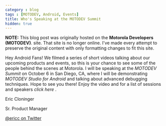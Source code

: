 ```yaml
---
category : blog
tags : [MOTODEV, Android, Events]
title: Who's Speaking at the MOTODEV Summit
hidden: true
---
```

**NOTE:** This blog post was originally hosted on the **Motorola Developers (MOTODEV)**. site. That site is no longer online. I've made every attempt to preserve the original content with only formatting changes to fit this site.

Hey Android Fans! We filmed a series of short videos talking about our
upcoming products and events, so this is your chance to see some of the
people behind the scenes at Motorola. I will be speaking at the *MOTODEV
Summit* on October 6 in San Diego, CA, where I will be demonstrating
*MOTODEV Studio for Android* and talking about advanced debugging
techniques. Hope to see you there! Enjoy the video and for a list of
sessions and speakers *click here* .

Eric Cloninger

Sr. Product Manager

[@ericc on Twitter](http://twitter.com/ericc)

